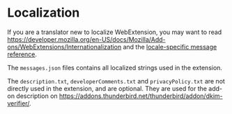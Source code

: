 # Localization

If you are a translator new to localize WebExtension,
you may want to read <https://developer.mozilla.org/en-US/docs/Mozilla/Add-ons/WebExtensions/Internationalization>
and the [locale-specific message reference](https://developer.mozilla.org/en-US/docs/Mozilla/Add-ons/WebExtensions/API/i18n/Locale-Specific_Message_reference).

The `messages.json` files contains all localized strings used in the extension.

The `description.txt`, `developerComments.txt` and `privacyPolicy.txt` are not directly used in the extension, and are optional.
They are used for the add-on description on <https://addons.thunderbird.net/thunderbird/addon/dkim-verifier/>.
